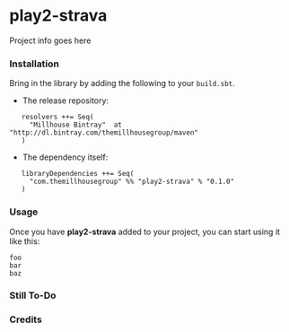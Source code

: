 play2-strava
============================

Project info goes here


### Installation

Bring in the library by adding the following to your ```build.sbt```. 

  - The release repository: 

```
   resolvers ++= Seq(
     "Millhouse Bintray"  at "http://dl.bintray.com/themillhousegroup/maven"
   )
```
  - The dependency itself: 

```
   libraryDependencies ++= Seq(
     "com.themillhousegroup" %% "play2-strava" % "0.1.0"
   )

```

### Usage

Once you have __play2-strava__ added to your project, you can start using it like this:

```
foo
bar
baz 
```


### Still To-Do

### Credits

